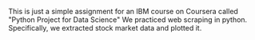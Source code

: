 This is just a simple assignment for an IBM course on Coursera called "Python Project for Data Science"
We practiced web scraping in python. Specifically, we extracted stock market data and plotted it.
